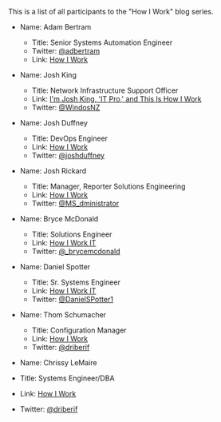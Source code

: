 This is a list of all participants to the "How I Work" blog series.

- Name: Adam Bertram
  - Title: Senior Systems Automation Engineer
  - Twitter: [@adbertram](https://twitter.com/adbertram)
  - Link: [How I Work](http://www.adamtheautomator.com/__trashed/)

- Name: Josh King
  - Title: Network Infrastructure Support Officer
  - Link: [I'm Josh King, 'IT Pro,' and This Is How I Work](http://king.geek.nz/2016/11/24/how-i-work/)
  - Twitter: [@WindosNZ](https://twitter.com/WindosNZ)

- Name: Josh Duffney
  - Title: DevOps Engineer
  - Link: [How I Work](http://duffney.io/JoshDuffney-How-I-Work)
  - Twitter: [@joshduffney](https://twitter.com/joshduffney)
  
- Name: Josh Rickard
  - Title: Manager, Reporter Solutions Engineering
  - Link: [How I Work](https://msadministrator.com/2016/11/28/how-i-work/)
  - Twitter: [@MS_dministrator](https://twitter.com/MS_dministrator)
  
- Name: Bryce McDonald
  - Title: Solutions Engineer
  - Link:  [How I Work IT](http://www.brycematthew.net/itpro/2016/11/30/how-I-work.html)
  - Twitter: [@_brycemcdonald](https://twitter.com/_brycemcdonald)

- Name: Daniel Spotter
  - Title: Sr. Systems Engineer
  - Link:  [How I Work IT](http://www.danielspotter.com/blog/2016/12/how-i-work)
  - Twitter: [@DanielSPotter1](https://twitter.com/DanielSPotter1)

- Name: Thom Schumacher
  - Title: Configuration Manager
  - Link:  [How I Work](https://powershellposse.com/about/im-thom-and-this-is-how-i-work/)
  - Twitter: [@driberif](https://twitter.com/driberif)
  
 - Name: Chrissy LeMaire
  - Title: Systems Engineer/DBA
  - Link:  [How I Work](https://blog.netnerds.net/2016/12/this-is-how-i-work/)
  - Twitter: [@driberif](https://twitter.com/cl)
